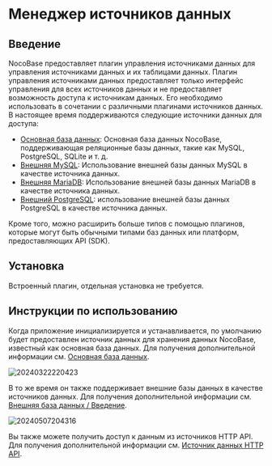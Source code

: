 # Менеджер источников данных

<PluginInfo name="data-source-manager"></PluginInfo>

## Введение

NocoBase предоставляет плагин управления источниками данных для управления источниками данных и их таблицами данных. Плагин управления источниками данных предоставляет только интерфейс управления для всех источников данных и не предоставляет возможность доступа к источникам данных. Его необходимо использовать в сочетании с различными плагинами источников данных. В настоящее время поддерживаются следующие источники данных для доступа:

- [Основная база данных](/handbook/data-source-main): Основная база данных NocoBase, поддерживающая реляционные базы данных, такие как MySQL, PostgreSQL, SQLite и т. д.
- [Внешняя MySQL](/handbook/data-source-external-mysql): Использование внешней базы данных MySQL в качестве источника данных.
- [Внешняя MariaDB](/handbook/data-source-external-mariadb): Использование внешней базы данных MariaDB в качестве источника данных.
- [Внешний PostgreSQL](/handbook/data-source-external-postgres): использование внешней базы данных PostgreSQL в качестве источника данных.

Кроме того, можно расширить больше типов с помощью плагинов, которые могут быть обычными типами баз данных или платформ, предоставляющих API (SDK).

## Установка

Встроенный плагин, отдельная установка не требуется.

## Инструкции по использованию

Когда приложение инициализируется и устанавливается, по умолчанию будет предоставлен источник данных для хранения данных NocoBase, известный как основная база данных. Для получения дополнительной информации см. [Основная база данных](/handbook/data-source-main).

![20240322220423](https://static-docs.nocobase.com/20240322220423.png)

В то же время он также поддерживает внешние базы данных в качестве источников данных. Для получения дополнительной информации см. [Внешняя база данных / Введение](/handbook/data-source-manager/external-database).

![20240507204316](https://static-docs.nocobase.com/20240507204316.png)

Вы также можете получить доступ к данным из источников HTTP API. Для получения дополнительной информации см. [Источник данных HTTP API](/handbook/data-source-http-api).

